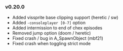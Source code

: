 ### v0.20.0
- Added vissprite base clipping support (heretic / sw)
- Added `-consoleplayer [0-7]` option
- Added intermission to end of chex episodes
- Removed jump option (doom / heretic)
- Fixed crash / bug in A_SpawnObject (mbf21)
- Fixed crash when toggling strict mode
